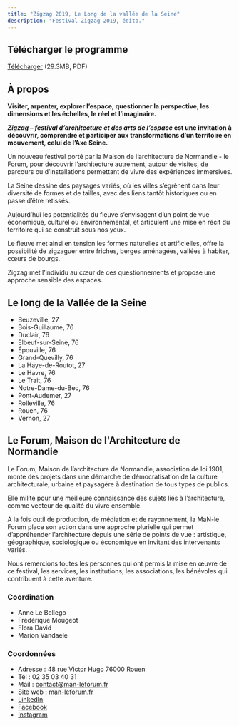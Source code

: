 ```yaml
---
title: "Zigzag 2019, Le Long de la vallée de la Seine"
description: "Festival Zigzag 2019, édito."
---
```


## Télécharger le programme

<a class="button" download href="/files/programme-festival-zigzag.pdf">Télécharger</a> (29.3MB, PDF)

## À propos

**Visiter, arpenter, explorer l’espace, questionner la perspective, les dimensions et les échelles, le réel et l’imaginaire.**

**_Zigzag – festival d’architecture et des arts de l’espace_ est une invitation à découvrir, comprendre et participer aux transformations d’un territoire en mouvement, celui de l’Axe Seine.**

Un nouveau festival porté par la Maison de l’architecture de Normandie - le Forum, pour découvrir l’architecture autrement, autour de visites, de parcours ou d’installations permettant de vivre des expériences immersives.

La Seine dessine des paysages variés, où les villes s’égrènent dans leur diversité de formes et de tailles, avec des liens tantôt historiques ou en passe d’être retissés.

Aujourd’hui les potentialités du fleuve s’envisagent d’un point de vue économique, culturel ou environnemental, et articulent une mise en récit du territoire qui se construit sous nos yeux.

Le fleuve met ainsi en tension les formes naturelles et artificielles, offre la possibilité de zigzaguer entre friches, berges aménagées, vallées à habiter, cœurs de bourgs.

Zigzag met l’individu au cœur de ces questionnements et propose une approche sensible des espaces.

## Le long de la Vallée de la Seine

- Beuzeville, 27
- Bois-Guillaume, 76
- Duclair, 76
- Elbeuf-sur-Seine, 76
- Épouville, 76
- Grand-Quevilly, 76
- La Haye-de-Routot, 27
- Le Havre, 76
- Le Trait, 76
- Notre-Dame-du-Bec, 76
- Pont-Audemer, 27
- Rolleville, 76
- Rouen, 76
- Vernon, 27

## Le Forum, Maison de l'Architecture de Normandie

Le Forum, Maison de l’architecture de Normandie, association de loi 1901, monte des projets dans une démarche de démocratisation de la culture architecturale, urbaine et paysagère à destination de tous types de publics.

Elle milite pour une meilleure connaissance des sujets liés à l’architecture, comme vecteur de qualité du vivre ensemble.

À la fois outil de production, de médiation et de rayonnement, la MaN-le Forum place son action dans une approche plurielle qui permet d’appréhender l’architecture depuis une série de points de vue : artistique, géographique, sociologique ou économique en invitant des intervenants variés.

Nous remercions toutes les personnes qui ont permis la mise en œuvre de ce festival, les services, les institutions, les associations, les bénévoles qui contribuent à cette aventure.

### Coordination

- Anne Le Bellego
- Frédérique Mougeot
- Flora David
- Marion Vandaele

### Coordonnées

- Adresse : 48 rue Victor Hugo 76000 Rouen
- Tél : 02 35 03 40 31
- Mail : [contact@man-leforum.fr](mailto:contact@man-leforum.fr)
- Site web : [man-leforum.fr](http://man-leforum.fr)
- [LinkedIn](https://www.linkedin.com/company/maison-de-l-architecture-de-normandie-le-forum/)
- [Facebook](https://www.facebook.com/maisondelarchitecturedenormandieleforum/)
- [Instagram](https://www.instagram.com/man_leforum/)